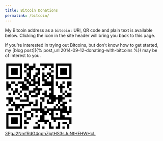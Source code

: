 ```yaml
---
title: Bitcoin Donations
permalink: /bitcoin/
---
```


My Bitcoin address as a `bitcoin:` URI, QR code and plain text is available below. Clicking the <i class="fa fa-bitcoin"></i> icon in the site header will bring you back to this page.

If you're interested in trying out Bitcoins, but don't know how to get started, my [blog post]({% post_url 2014-09-12-donating-with-bitcoins %}) may be of interest to you.

<p class="bitcoin">
    <a href="bitcoin:3PgJ2NmfRdG4qphZjgtHS3sJuNtHEHWHcL?amount=0.02&label=Oliver%20Hamlet">
        <img src="/images/bitcoinQR.png">
        3PgJ2NmfRdG4qphZjgtHS3sJuNtHEHWHcL
    </a>
</p>
